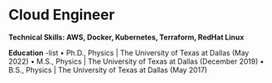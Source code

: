 # Cloud Engineer
**Technical Skills: AWS, Docker, Kubernetes, Terraform, RedHat Linux**

**Education**
-list
•	Ph.D., Physics | The University of Texas at Dallas (May 2022)
•	M.S., Physics | The University of Texas at Dallas (December 2019)
•	B.S., Physics | The University of Texas at Dallas (May 2017)

